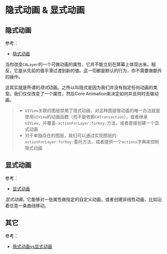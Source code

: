 # 隐式动画 & 显式动画

## 隐式动画

参考：

+ [隐式动画](https://zsisme.gitbooks.io/ios-/content/chapter7/implicit-animations.html)

当你改变`CALayer`的一个可做动画的属性，它并不能立刻在屏幕上体现出来。相反，它是从先前的值平滑过渡到新的值。这一切都是默认的行为，你不需要做额外的操作。

这其实就是所谓的*隐式*动画。之所以叫隐式是因为我们并没有指定任何动画的类型。我们仅仅改变了一个属性，然后Core Animation来决定如何并且何时去做动画。

> + `UIView`关联的图层禁用了隐式动画，对这种图层做动画的唯一办法就是使用`UIView`的动画函数（而不是依赖`CATransaction`），或者继承`UIView`，并覆盖`-actionForLayer:forKey:`方法，或者直接创建一个显式动画
> + 对于单独存在的图层，我们可以通过实现图层的`-actionForLayer:forKey:`委托方法，或者提供一个`actions`字典来控制隐式动画



## 显式动画

参考：

+ [显式动画](https://zsisme.gitbooks.io/ios-/content/chapter8/explicit-animations.html)

*显式动画*，它能够对一些属性做指定的自定义动画，或者创建非线性动画，比如沿着任意一条曲线移动。



## 其它

参考：

+ [隐式动画vs显式动画](https://jashoka.com/2018/01/16/%E9%9A%90%E6%80%A7%E5%8A%A8%E7%94%BBvs%E6%98%BE%E6%80%A7%E5%8A%A8%E7%94%BB/)

